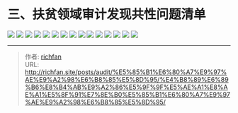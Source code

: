 # 三、扶贫领域审计发现共性问题清单

![](https://img.richfan.site/audit/审计发现共性问题清单/三、扶贫领域审计发现共性问题清单/扶贫领域审计发现共性问题清单_页面_023.webp)
![](https://img.richfan.site/audit/审计发现共性问题清单/三、扶贫领域审计发现共性问题清单/扶贫领域审计发现共性问题清单_页面_024.webp)
![](https://img.richfan.site/audit/审计发现共性问题清单/三、扶贫领域审计发现共性问题清单/扶贫领域审计发现共性问题清单_页面_025.webp)
![](https://img.richfan.site/audit/审计发现共性问题清单/三、扶贫领域审计发现共性问题清单/扶贫领域审计发现共性问题清单_页面_026.webp)
![](https://img.richfan.site/audit/审计发现共性问题清单/三、扶贫领域审计发现共性问题清单/扶贫领域审计发现共性问题清单_页面_027.webp)
![](https://img.richfan.site/audit/审计发现共性问题清单/三、扶贫领域审计发现共性问题清单/扶贫领域审计发现共性问题清单_页面_028.webp)
![](https://img.richfan.site/audit/审计发现共性问题清单/三、扶贫领域审计发现共性问题清单/扶贫领域审计发现共性问题清单_页面_029.webp)
![](https://img.richfan.site/audit/审计发现共性问题清单/三、扶贫领域审计发现共性问题清单/扶贫领域审计发现共性问题清单_页面_030.webp)
![](https://img.richfan.site/audit/审计发现共性问题清单/三、扶贫领域审计发现共性问题清单/扶贫领域审计发现共性问题清单_页面_031.webp)
![](https://img.richfan.site/audit/审计发现共性问题清单/三、扶贫领域审计发现共性问题清单/扶贫领域审计发现共性问题清单_页面_032.webp)
![](https://img.richfan.site/audit/审计发现共性问题清单/三、扶贫领域审计发现共性问题清单/扶贫领域审计发现共性问题清单_页面_033.webp)
![](https://img.richfan.site/audit/审计发现共性问题清单/三、扶贫领域审计发现共性问题清单/扶贫领域审计发现共性问题清单_页面_034.webp)
![](https://img.richfan.site/audit/审计发现共性问题清单/三、扶贫领域审计发现共性问题清单/扶贫领域审计发现共性问题清单_页面_035.webp)
![](https://img.richfan.site/audit/审计发现共性问题清单/三、扶贫领域审计发现共性问题清单/扶贫领域审计发现共性问题清单_页面_036.webp)
![](https://img.richfan.site/audit/审计发现共性问题清单/三、扶贫领域审计发现共性问题清单/扶贫领域审计发现共性问题清单_页面_037.webp)



---

> 作者: [richfan](https://richfan.site/)  
> URL: http://richfan.site/posts/audit/%E5%85%B1%E6%80%A7%E9%97%AE%E9%A2%98%E6%B8%85%E5%8D%95/%E4%B8%89%E6%89%B6%E8%B4%AB%E9%A2%86%E5%9F%9F%E5%AE%A1%E8%AE%A1%E5%8F%91%E7%8E%B0%E5%85%B1%E6%80%A7%E9%97%AE%E9%A2%98%E6%B8%85%E5%8D%95/  


